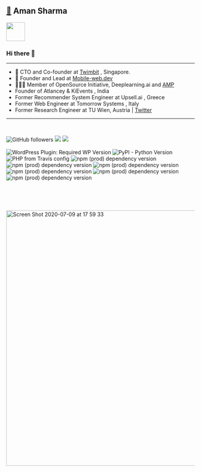 
## [🔗](https://amansharma.dev/) Aman Sharma
<img src="https://github.com/egoist/egoist/raw/master/balloon.gif" width="50">

### Hi there 👋
______________________________________________
* 🧬 CTO and Co-founder at [Twimbit](https://twimbit.com "Twimbit") , Singapore.
* 📱 Founder and Lead at [Mobile-web.dev](https://mobile-web.dev "Twimbit")
* 🧑🏼‍💻 Member of OpenSource Initiative, Deeplearning.ai and [AMP](https://amp.dev "Twimbit")
* Founder of Atlancey & KiEvents , India
* Former Recommender System Engineer at Upsell.ai , Greece
* Former Web Engineer at Tomorrow Systems , Italy
* Former Research Engineer at TU Wien, Austria
 | [Twitter](https://www.linkedin.com/in/amanintech/)


___________________________________________________________________________________
<br>

![GitHub followers](https://img.shields.io/github/followers/amanintech?label=follow&style=social) 
[![](https://img.shields.io/twitter/follow/amanintech?style=social)](https://twitter.com/intent/follow?screen_name=amanintech)
[![](https://img.shields.io/badge/linkedin----blue)](https://www.linkedin.com/in/amanintech/) 
<br><br>
![WordPress Plugin: Required WP Version](https://img.shields.io/wordpress/plugin/wp-version/amp) 
![PyPI - Python Version](https://img.shields.io/pypi/pyversions/django) ![PHP from Travis config](https://img.shields.io/travis/php-v/symfony/symfony) 
![npm (prod) dependency version](https://img.shields.io/npm/dependency-version/gatsby/graphql)
![npm (prod) dependency version](https://img.shields.io/npm/dependency-version/tap/react) 
![npm (prod) dependency version](https://img.shields.io/npm/dependency-version/yanlib/jquery) 
![npm (prod) dependency version](https://img.shields.io/npm/dependency-version/mondo/handlebars)
![npm (prod) dependency version](https://img.shields.io/npm/dependency-version/youtube-jukebox/gatsby)
![npm (prod) dependency version](https://img.shields.io/npm/dependency-version/rkp/@reach/router?color=blue&label=ghost&logo=ghost&logoColor=blue)

<br>


<br><br>
<img width="683" alt="Screen Shot 2020-07-09 at 17 59 33" src="https://user-images.githubusercontent.com/89679/87104885-2425a900-c20e-11ea-9d06-d5e513fece95.png">
